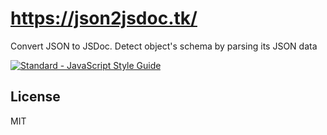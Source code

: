 # https://json2jsdoc.tk/
Convert JSON to JSDoc. Detect object's schema by parsing its JSON data

[![Standard - JavaScript Style Guide](https://img.shields.io/badge/code_style-standard-brightgreen.svg)](http://standardjs.com/)

## License

MIT
